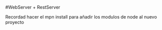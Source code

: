#WebServer + RestServer

Recordad hacer el mpn install para añadir los modulos de node al nuevo proyecto
